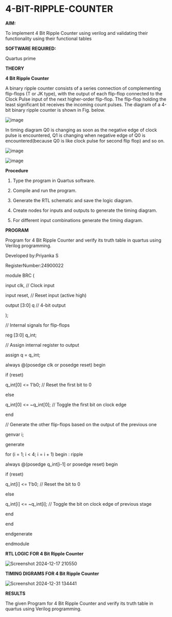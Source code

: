 # 4-BIT-RIPPLE-COUNTER

**AIM:**

To implement  4 Bit Ripple Counter using verilog and validating their functionality using their functional tables

**SOFTWARE REQUIRED:**

Quartus prime

**THEORY**

**4 Bit Ripple Counter**

A binary ripple counter consists of a series connection of complementing flip-flops (T or JK type), with the output of each flip-flop connected to the Clock Pulse input of the next higher-order flip-flop. The flip-flop holding the least significant bit receives the incoming count pulses. The diagram of a 4-bit binary ripple counter is shown in Fig. below.

![image](https://github.com/naavaneetha/4-BIT-RIPPLE-COUNTER/assets/154305477/cb4b74d4-31ab-4359-95d0-d22e67daba13)

In timing diagram Q0 is changing as soon as the negative edge of clock pulse is encountered, Q1 is changing when negative edge of Q0 is encountered(because Q0 is like clock pulse for second flip flop) and so on.

![image](https://github.com/naavaneetha/4-BIT-RIPPLE-COUNTER/assets/154305477/a573a7d6-014e-4e54-93e6-e2ac9530960b)

![image](https://github.com/naavaneetha/4-BIT-RIPPLE-COUNTER/assets/154305477/85e1958a-2fc1-49bb-9a9f-d58ccbf3663c)

**Procedure**

1. Type the program in Quartus software.

2. Compile and run the program.

3. Generate the RTL schematic and save the logic diagram.

4. Create nodes for inputs and outputs to generate the timing diagram.

5. For different input combinations generate the timing diagram.

**PROGRAM**

 Program for 4 Bit Ripple Counter and verify its truth table in quartus using Verilog programming.

 Developed by:Priyanka S
 
 RegisterNumber:24900022

module BRC (
   
input clk,     // Clock input
   
input reset,   // Reset input (active high)
    
output [3:0] q // 4-bit output

);

// Internal signals for flip-flops
   
reg [3:0] q_int;

 // Assign internal register to output
    
assign q = q_int;

always @(posedge clk or posedge reset) begin
       
if (reset) 
            
q_int[0] <= 1'b0; // Reset the first bit to 0
        
else 
           
 q_int[0] <= ~q_int[0]; // Toggle the first bit on clock edge
   
  end

  // Generate the other flip-flops based on the output of the previous one
   
  genvar i;
    
  generate
        
   for (i = 1; i < 4; i = i + 1) begin : ripple
           
   always @(posedge q_int[i-1] or posedge reset) begin
               
   if (reset) 
                   
   q_int[i] <= 1'b0; // Reset the bit to 0
               
   else 
                   
  q_int[i] <= ~q_int[i]; // Toggle the bit on clock edge of previous stage
           
   end
       
  end
   
 endgenerate
 
 endmodule

**RTL LOGIC FOR 4 Bit Ripple Counter**

![Screenshot 2024-12-17 210550](https://github.com/user-attachments/assets/3b2c6aae-f987-467b-b976-77320470f4bf)


**TIMING DIGRAMS FOR 4 Bit Ripple Counter**

![Screenshot 2024-12-31 134441](https://github.com/user-attachments/assets/1c7bfb15-7724-49fe-9500-1b7c48b6f3f9)



**RESULTS**

The given Program for 4 Bit Ripple Counter and verify its truth table in quartus using Verilog programming.

